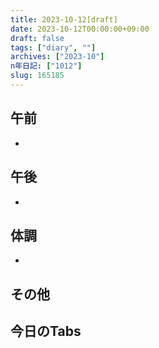 ```yaml
---
title: 2023-10-12[draft]
date: 2023-10-12T00:00:00+09:00
draft: false
tags: ["diary", ""]
archives: ["2023-10"]
n年日記: ["1012"]
slug: 165185
---
```

## 午前
- 
## 午後
- 
## 体調
- 
## その他
## 今日のTabs